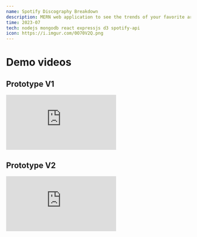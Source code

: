 ```yaml
---
name: Spotify Discography Breakdown
description: MERN web application to see the trends of your favorite artist's songs using Spotify analysis features
time: 2023-07
tech: nodejs mongodb react expressjs d3 spotify-api
icon: https://i.imgur.com/0O70V2Q.png
---
```


# Demo videos

## Prototype V1
<iframe src="https://www.youtube.com/embed/PJYTOhqbBuM?si=87K3nGgVt0mbZpzg" title="YouTube video player" frameborder="0" allow="accelerometer; autoplay; clipboard-write; encrypted-media; gyroscope; picture-in-picture; web-share" allowfullscreen></iframe>

## Prototype V2
<iframe src="https://www.youtube.com/embed/GxgNngQrhXI?si=Ntf4jHq5O2glGJ9e" title="YouTube video player" frameborder="0" allow="accelerometer; autoplay; clipboard-write; encrypted-media; gyroscope; picture-in-picture; web-share" allowfullscreen></iframe>